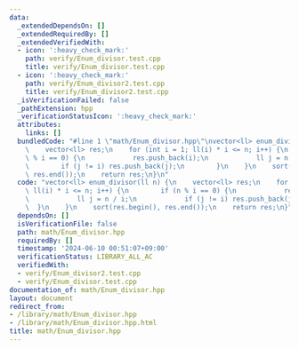 ```yaml
---
data:
  _extendedDependsOn: []
  _extendedRequiredBy: []
  _extendedVerifiedWith:
  - icon: ':heavy_check_mark:'
    path: verify/Enum_divisor.test.cpp
    title: verify/Enum_divisor.test.cpp
  - icon: ':heavy_check_mark:'
    path: verify/Enum_divisor2.test.cpp
    title: verify/Enum_divisor2.test.cpp
  _isVerificationFailed: false
  _pathExtension: hpp
  _verificationStatusIcon: ':heavy_check_mark:'
  attributes:
    links: []
  bundledCode: "#line 1 \"math/Enum_divisor.hpp\"\nvector<ll> enum_divisor(ll n) {\n\
    \    vector<ll> res;\n    for (int i = 1; ll(i) * i <= n; i++) {\n        if (n\
    \ % i == 0) {\n            res.push_back(i);\n            ll j = n / i;\n    \
    \        if (j != i) res.push_back(j);\n        }\n    }\n    sort(res.begin(),\
    \ res.end());\n    return res;\n}\n"
  code: "vector<ll> enum_divisor(ll n) {\n    vector<ll> res;\n    for (int i = 1;\
    \ ll(i) * i <= n; i++) {\n        if (n % i == 0) {\n            res.push_back(i);\n\
    \            ll j = n / i;\n            if (j != i) res.push_back(j);\n      \
    \  }\n    }\n    sort(res.begin(), res.end());\n    return res;\n}"
  dependsOn: []
  isVerificationFile: false
  path: math/Enum_divisor.hpp
  requiredBy: []
  timestamp: '2024-06-10 00:51:07+09:00'
  verificationStatus: LIBRARY_ALL_AC
  verifiedWith:
  - verify/Enum_divisor2.test.cpp
  - verify/Enum_divisor.test.cpp
documentation_of: math/Enum_divisor.hpp
layout: document
redirect_from:
- /library/math/Enum_divisor.hpp
- /library/math/Enum_divisor.hpp.html
title: math/Enum_divisor.hpp
---
```


